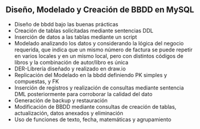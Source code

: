 ## Diseño, Modelado y Creación de BBDD en MySQL

- Diseño de bbdd bajo las buenas prácticas
- Creación de tablas solicitadas mediante sentencias DDL
- Inserción de datos a las tablas mediante un script
- Modelado analizando los datos y considerando la lógica del negocio requerida, que indica que un mismo número de factura se puede repetir en varios locales y en un mismo local, pero con distintos códigos de libros y la combinación de autor/libro es única
- DER-Librería diseñado y realizado en draw.io
- Replicación del Modelado en la bbdd definiendo PK simples y compuestas, y FK 
- Inserción de registros y realización de consultas mediante sentencia DML posteriormente para corroborar la calidad del dato
- Generación de backup y restauración
- Modificación de BBDD mediante consultas de creación de tablas, actualización, datos anexados y eliminación
- Uso de funciones de texto, fecha, matemáticas y agrupamiento 